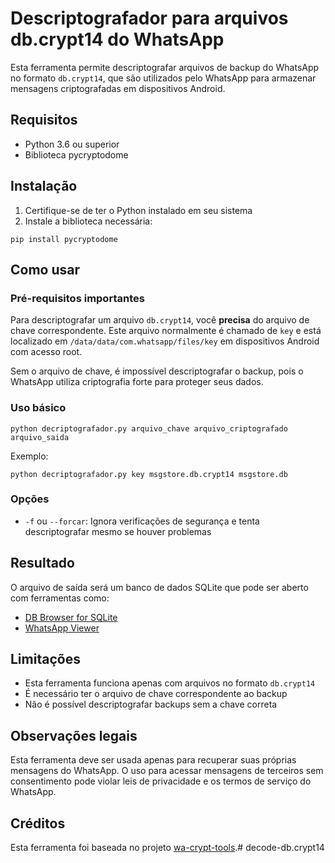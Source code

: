 # Descriptografador para arquivos db.crypt14 do WhatsApp

Esta ferramenta permite descriptografar arquivos de backup do WhatsApp no formato `db.crypt14`, que são utilizados pelo WhatsApp para armazenar mensagens criptografadas em dispositivos Android.

## Requisitos

- Python 3.6 ou superior
- Biblioteca pycryptodome

## Instalação

1. Certifique-se de ter o Python instalado em seu sistema
2. Instale a biblioteca necessária:

```
pip install pycryptodome
```

## Como usar

### Pré-requisitos importantes

Para descriptografar um arquivo `db.crypt14`, você **precisa** do arquivo de chave correspondente. Este arquivo normalmente é chamado de `key` e está localizado em `/data/data/com.whatsapp/files/key` em dispositivos Android com acesso root.

Sem o arquivo de chave, é impossível descriptografar o backup, pois o WhatsApp utiliza criptografia forte para proteger seus dados.

### Uso básico

```
python decriptografador.py arquivo_chave arquivo_criptografado arquivo_saida
```

Exemplo:

```
python decriptografador.py key msgstore.db.crypt14 msgstore.db
```

### Opções

- `-f` ou `--forcar`: Ignora verificações de segurança e tenta descriptografar mesmo se houver problemas

## Resultado

O arquivo de saída será um banco de dados SQLite que pode ser aberto com ferramentas como:

- [DB Browser for SQLite](https://sqlitebrowser.org/)
- [WhatsApp Viewer](https://github.com/andreas-mausch/whatsapp-viewer)

## Limitações

- Esta ferramenta funciona apenas com arquivos no formato `db.crypt14`
- É necessário ter o arquivo de chave correspondente ao backup
- Não é possível descriptografar backups sem a chave correta

## Observações legais

Esta ferramenta deve ser usada apenas para recuperar suas próprias mensagens do WhatsApp. O uso para acessar mensagens de terceiros sem consentimento pode violar leis de privacidade e os termos de serviço do WhatsApp.

## Créditos

Esta ferramenta foi baseada no projeto [wa-crypt-tools](https://github.com/ElDavoo/wa-crypt-tools).#   d e c o d e - d b . c r y p t 1 4  
 